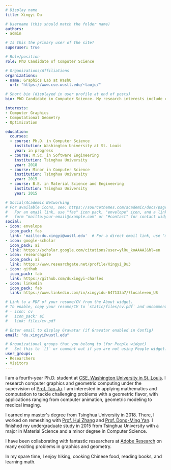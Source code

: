 ```yaml
---
# Display name
title: Xingyi Du

# Username (this should match the folder name)
authors:
- admin

# Is this the primary user of the site?
superuser: true

# Role/position
role: PhD Candidate of Computer Science

# Organizations/Affiliations
organizations:
- name: Graphics Lab at WashU
  url: "https://www.cse.wustl.edu/~taoju/"

# Short bio (displayed in user profile at end of posts)
bio: PhD Candidate in Computer Science. My research interests include computer graphics, geometry processing.

interests:
- Computer Graphics
- Computational Geometry
- Optimization

education:
  courses:
  - course: Ph.D. in Computer Science
    institution: Washington University at St. Louis
    year: in progress
  - course: M.Sc. in Software Engineering
    institution: Tsinghua University
    year: 2018
  - course: Minor in Computer Science
    institution: Tsinghua University
    year: 2015
  - course: B.E. in Material Science and Engineering
    institution: Tsinghua University
    year: 2015

# Social/Academic Networking
# For available icons, see: https://sourcethemes.com/academic/docs/page-builder/#icons
#   For an email link, use "fas" icon pack, "envelope" icon, and a link in the
#   form "mailto:your-email@example.com" or "#contact" for contact widget.
social:
- icon: envelope
  icon_pack: fas
  link: 'mailto:du.xingyi@wustl.edu'  # For a direct email link, use "mailto:test@example.org".
- icon: google-scholar
  icon_pack: ai
  link: https://scholar.google.com/citations?user=ylRu_koAAAAJ&hl=en
- icon: researchgate
  icon_pack: ai
  link: https://www.researchgate.net/profile/Xingyi_Du3
- icon: github
  icon_pack: fab
  link: https://github.com/duxingyi-charles
- icon: linkedin
  icon_pack: fab
  link: https://www.linkedin.com/in/xingyidu-647133a7/?locale=en_US

# Link to a PDF of your resume/CV from the About widget.
# To enable, copy your resume/CV to `static/files/cv.pdf` and uncomment the lines below.
# - icon: cv
#   icon_pack: ai
#   link: files/cv.pdf

# Enter email to display Gravatar (if Gravatar enabled in Config)
email: "du.xingyi@wustl.edu"

# Organizational groups that you belong to (for People widget)
#   Set this to `[]` or comment out if you are not using People widget.
user_groups:
- Researchers
- Visitors
---
```



I am a fourth-year Ph.D. student at [CSE, Washington University in St. Louis](https://cse.wustl.edu/Pages/default.aspx). I research computer graphics and geometric computing under the supervision of [Prof. Tao Ju](https://www.cse.wustl.edu/~taoju/). I am interested in applying mathematics and computation to tackle challenging problems with a geometric flavor, with applications ranging from computer animation, geometric modeling to medical imaging.

I earned my master's degree from Tsinghua University in 2018. There, I worked on remeshing with [Prof. Hui Zhang](http://www.thss.tsinghua.edu.cn/publish/soften/3131/2010/20101219172208224374333/20101219172208224374333_.html) and [Prof. Dong-Ming Yan](https://sites.google.com/site/yandongming/). I finished my undergraduate study in 2015 from Tsinghua University with a major in Material Science and a minor degree in Computer Science.  

I have been collaborating with fantastic researchers at [Adobe Research](https://research.adobe.com/) on many exciting problems in graphics and geometry.

In my spare time, I enjoy hiking, cooking Chinese food, reading books, and learning math.